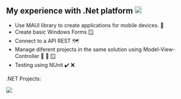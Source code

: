 ## My experience with .Net platform <img src="https://skillicons.dev/icons?i=dotnet" style="height:20px" />
- Use MAUI library to create applications for mobile devices. 🌴
- Create basic Windows Forms 🪟
- Connect to a API REST 🗺️
- Manage diferent projects in the same solution using Model-View-Controller 💾 🔄 🪟
- Testing using NUnit ✔️ ❌

.NET Projects:

<img src="https://github-readme-stats.vercel.app/api/pin/?username=chaconmoon&repo=NIST-Vulnerabilities-Browser&theme=dracula">
